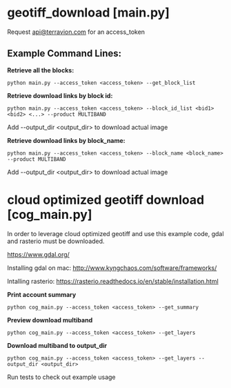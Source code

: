 geotiff_download [main.py]
====================

Request api@terravion.com for an access_token

## Example Command Lines:

**Retrieve all the blocks:**

`python main.py --access_token <access_token> --get_block_list`

**Retrieve download links by block id:**

`python main.py --access_token <access_token> --block_id_list <bid1> <bid2> <...> --product MULTIBAND`

Add --output_dir <output_dir> to download actual image

**Retrieve download links by block_name:**

`python main.py --access_token <access_token> --block_name <block_name> --product MULTIBAND`

Add --output_dir <output_dir> to download actual image

cloud optimized geotiff download [cog_main.py]
====================

In order to leverage cloud optimized geotiff and use this example code, gdal and rasterio must be downloaded.

https://www.gdal.org/


Installing gdal on mac:
http://www.kyngchaos.com/software/frameworks/

Intalling rasterio:
https://rasterio.readthedocs.io/en/stable/installation.html

**Print account summary**

`python cog_main.py --access_token <access_token> --get_summary`

**Preview download multiband**

`python cog_main.py --access_token <access_token> --get_layers`

**Download multiband to output_dir**

`python cog_main.py --access_token <access_token> --get_layers --output_dir <output_dir>`

Run tests to check out example usage